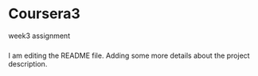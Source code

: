 # Coursera3
week3 assignment

#####
I am editing the README file. Adding some more details about the project description.

